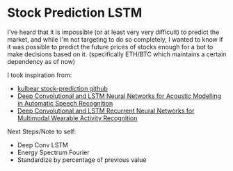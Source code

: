 # Stock Prediction LSTM

I've heard that it is impossible (or at least very very difficult) to predict the market, and while I'm not targeting to do so completely, I wanted to know if it was possible to predict the future prices of stocks enough for a bot to make decisions based on it.
(specifically ETH/BTC which maintains a certain dependency as of now)

I took inspiration from:
- [kulbear stock-prediction github](https://github.com/Kulbear/stock-prediction)
- [Deep Convolutional and LSTM Neural Networks for Acoustic Modelling in Automatic Speech Recognition](http://cs231n.stanford.edu/reports/2017/pdfs/804.pdf)
- [Deep Convolutional and LSTM Recurrent Neural Networks for Multimodal Wearable Activity Recognition](http://www.mdpi.com/1424-8220/16/1/115/html)

Next Steps/Note to self:
- Deep Conv LSTM
- Energy Spectrum Fourier
- Standardize by percentage of previous value
